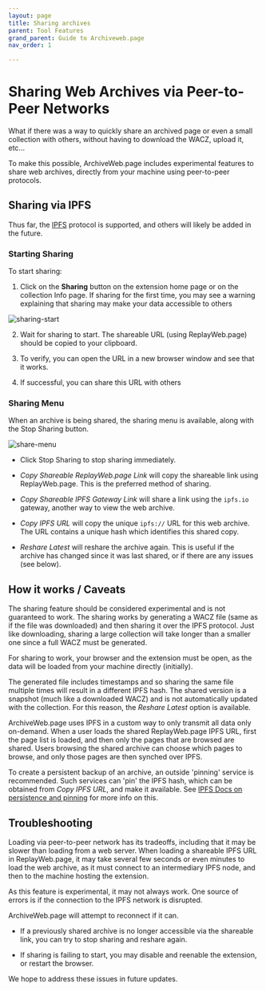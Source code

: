 ```yaml
---
layout: page
title: Sharing archives
parent: Tool Features
grand_parent: Guide to Archiveweb.page
nav_order: 1

---
```


# Sharing Web Archives via Peer-to-Peer Networks

What if there was a way to quickly share an archived page or even a small collection with others, without having to download the WACZ, upload it, etc...

To make this possible, ArchiveWeb.page includes experimental features to share web archives, directly from your machine using peer-to-peer protocols.

## Sharing via IPFS

Thus far, the [IPFS](https://ipfs.io/) protocol is supported, and others will likely be added in the future.

### Starting Sharing 

To start sharing:

1. Click on the **Sharing** button on the extension home page or on the collection Info page. If sharing for the first time, you may see a warning
   explaining that sharing may make your data accessible to others

  ![sharing-start](/assets/images/sharing/start-button.png)

2. Wait for sharing to start. The shareable URL (using ReplayWeb.page) should be copied to your clipboard.

3. To verify, you can open the URL in a new browser window and see that it works.

4. If successful, you can share this URL with others

### Sharing Menu

When an archive is being shared, the sharing menu is available, along with the Stop Sharing button.

![share-menu](/assets/images/sharing/share-menu.png)

- Click Stop Sharing to stop sharing immediately.

- *Copy Shareable ReplayWeb.page Link* will copy the shareable link using ReplayWeb.page. This is the preferred method of sharing.

- *Copy Shareable IPFS Gateway Link* will share a link using the `ipfs.io` gateway, another way to view the web archive.

- *Copy IPFS URL* will copy the unique `ipfs://` URL for this web archive. The URL contains a unique hash which identifies this shared copy.

- *Reshare Latest* will reshare the archive again. This is useful if the archive has changed since it was last shared, or if there are any issues (see below).

## How it works / Caveats

The sharing feature should be considered experimental and is not guaranteed to work. The sharing works by generating a WACZ file (same as if the file was downloaded) and then sharing it over the IPFS protocol. Just like downloading, sharing a large collection will take longer than a smaller one since a full WACZ must be generated.

For sharing to work, your browser and the extension must be open, as the data will be loaded from your machine directly (initially).

The generated file includes timestamps and so sharing the same file multiple times will result in a different IPFS hash. The shared version is a snapshot (much like a downloaded WACZ) and is not automatically updated with the collection. For this reason, the *Reshare Latest* option is available.

ArchiveWeb.page uses IPFS in a custom way to only transmit all data only on-demand. When a user loads the shared ReplayWeb.page IPFS URL, first the page list is loaded, and then only the pages that are browsed are shared. Users browsing the shared archive can choose which pages to browse, and only those pages are then synched over IPFS.

To create a persistent backup of an archive, an outside 'pinning' service is recommended. Such services can 'pin' the IPFS hash, which can be obtained from *Copy IPFS URL*, and make it available. See [IPFS Docs on persistence and pinning](https://docs.ipfs.io/concepts/persistence/#persistence-versus-permanence) for more info on this.

## Troubleshooting

Loading via peer-to-peer network has its tradeoffs, including that it may be slower than loading from a web server. When loading a shareable IPFS URL in ReplayWeb.page, it may take several few seconds or even minutes to load the web archive, as it must connect to an intermediary IPFS node, and then to the machine hosting the extension.

As this feature is experimental, it may not always work. One source of errors is if the connection to the IPFS network is disrupted.

ArchiveWeb.page will attempt to reconnect if it can.

- If a previously shared archive is no longer accessible via the shareable link, you can try to stop sharing and reshare again.

- If sharing is failing to start, you may disable and reenable the extension, or restart the browser.

We hope to address these issues in future updates.




